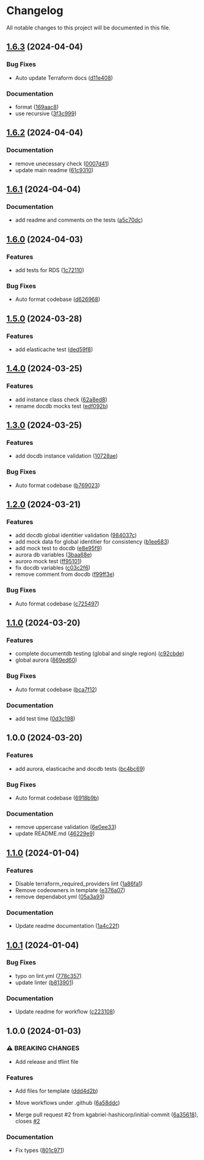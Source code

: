# Changelog

All notable changes to this project will be documented in this file.

## [1.6.3](https://github.com/kgabriel-hashicorp/marriott-test-framework/compare/v1.6.2...v1.6.3) (2024-04-04)


### Bug Fixes

* Auto update Terraform docs ([d11e408](https://github.com/kgabriel-hashicorp/marriott-test-framework/commit/d11e408ec7f1ab3c07cf3c04c1c3a440170ddfea))


### Documentation

* format ([169aac8](https://github.com/kgabriel-hashicorp/marriott-test-framework/commit/169aac8feb53ce649284dbb82823af48995811a1))
* use recursive ([3f3c999](https://github.com/kgabriel-hashicorp/marriott-test-framework/commit/3f3c999973a90aa877c6d812b477a9828224858d))

## [1.6.2](https://github.com/kgabriel-hashicorp/marriott-test-framework/compare/v1.6.1...v1.6.2) (2024-04-04)


### Documentation

* remove unecessary check ([0007d41](https://github.com/kgabriel-hashicorp/marriott-test-framework/commit/0007d41d90f014ea0349fa6b48258d9b3a5fb927))
* update main readme ([61c9310](https://github.com/kgabriel-hashicorp/marriott-test-framework/commit/61c9310c8ddb3c73783869bad623d4a7394b81b2))

## [1.6.1](https://github.com/kgabriel-hashicorp/marriott-test-framework/compare/v1.6.0...v1.6.1) (2024-04-04)


### Documentation

* add readme and comments on  the tests ([a5c70dc](https://github.com/kgabriel-hashicorp/marriott-test-framework/commit/a5c70dc91c34606406e48f00ae24490f56a87a92))

## [1.6.0](https://github.com/kgabriel-hashicorp/marriott-test-framework/compare/v1.5.0...v1.6.0) (2024-04-03)


### Features

* add tests for RDS ([1c72110](https://github.com/kgabriel-hashicorp/marriott-test-framework/commit/1c72110aad718480f4cb16b512b9503b6660866b))


### Bug Fixes

* Auto format codebase ([d626968](https://github.com/kgabriel-hashicorp/marriott-test-framework/commit/d6269681844043732607f5b03b7bc2f669206c42))

## [1.5.0](https://github.com/kgabriel-hashicorp/marriott-test-framework/compare/v1.4.0...v1.5.0) (2024-03-28)


### Features

* add elasticache test ([ded59f8](https://github.com/kgabriel-hashicorp/marriott-test-framework/commit/ded59f8d7b6639a789e651e6f992b1fb8fcfe9a7))

## [1.4.0](https://github.com/kgabriel-hashicorp/marriott-test-framework/compare/v1.3.0...v1.4.0) (2024-03-25)


### Features

* add instance class check ([62a8ed8](https://github.com/kgabriel-hashicorp/marriott-test-framework/commit/62a8ed85cf7770390c4f2f04e29730c993d34f30))
* rename docdb mocks test ([edf092b](https://github.com/kgabriel-hashicorp/marriott-test-framework/commit/edf092b049d522c1fe800f007b81741a65563a33))

## [1.3.0](https://github.com/kgabriel-hashicorp/marriott-test-framework/compare/v1.2.0...v1.3.0) (2024-03-25)


### Features

* add docdb instance validation ([10728ae](https://github.com/kgabriel-hashicorp/marriott-test-framework/commit/10728aef1bacbb792eed58faea01e4c040ea988d))


### Bug Fixes

* Auto format codebase ([b769023](https://github.com/kgabriel-hashicorp/marriott-test-framework/commit/b769023046c48c9c965ed2570818fcdf7a319b8c))

## [1.2.0](https://github.com/kgabriel-hashicorp/marriott-test-framework/compare/v1.1.0...v1.2.0) (2024-03-21)


### Features

* add docdb global identitier validation ([984037c](https://github.com/kgabriel-hashicorp/marriott-test-framework/commit/984037c676601d5cc4d27abbfd2a11e892c91aab))
* add mock data for global identitier for consistency ([b1ee683](https://github.com/kgabriel-hashicorp/marriott-test-framework/commit/b1ee6838336f0cd66aec62bcf3cf5a776d806929))
* add mock test to docdb ([e8e95f9](https://github.com/kgabriel-hashicorp/marriott-test-framework/commit/e8e95f92b05880b616578cfe79820695e8cd584d))
* aurora db variables ([3baa68e](https://github.com/kgabriel-hashicorp/marriott-test-framework/commit/3baa68e332bacd0e6efd7dc281fe5c0443144e01))
* auroro mock test ([ff95101](https://github.com/kgabriel-hashicorp/marriott-test-framework/commit/ff951015e86eb22ba0739444147141f285d220c2))
* fix docdb variables ([c03c2f6](https://github.com/kgabriel-hashicorp/marriott-test-framework/commit/c03c2f677039bde28e549f5489260d5658a02e6a))
* remove comment from docdb ([f99ff3e](https://github.com/kgabriel-hashicorp/marriott-test-framework/commit/f99ff3e3dbbf8b6bf12b23d96a21bf684ad3150f))


### Bug Fixes

* Auto format codebase ([c725497](https://github.com/kgabriel-hashicorp/marriott-test-framework/commit/c725497d1fb0e1604489be7d68222660a70fec58))

## [1.1.0](https://github.com/kgabriel-hashicorp/marriott-test-framework/compare/v1.0.0...v1.1.0) (2024-03-20)


### Features

* complete documentdb testing (global and single region) ([c92cbde](https://github.com/kgabriel-hashicorp/marriott-test-framework/commit/c92cbde558895aed4f0e4e13b3b49c0a52de75d1))
* global aurora ([869ed60](https://github.com/kgabriel-hashicorp/marriott-test-framework/commit/869ed6022a699b95ea7cebbcf5cb5ce11a6de560))


### Bug Fixes

* Auto format codebase ([bca7f12](https://github.com/kgabriel-hashicorp/marriott-test-framework/commit/bca7f125f97afbdcc4bf1f7d21b9ed44f8b1db3c))


### Documentation

* add test time ([0d3c198](https://github.com/kgabriel-hashicorp/marriott-test-framework/commit/0d3c19858bccca9060c764f2002cf0d2e307ab8b))

## 1.0.0 (2024-03-20)


### Features

* add aurora, elasticache and docdb tests ([bc4bc69](https://github.com/kgabriel-hashicorp/marriott-test-framework/commit/bc4bc69db97291a0a91bf3ef4c51e455a8360e4b))


### Bug Fixes

* Auto format codebase ([6918b9b](https://github.com/kgabriel-hashicorp/marriott-test-framework/commit/6918b9b1e45bd92f501ee128acc745758322a2b6))


### Documentation

* remove uppercase validation ([6e0ee33](https://github.com/kgabriel-hashicorp/marriott-test-framework/commit/6e0ee3387cb2b2edc807378c72dbbde8bed593ce))
* update README.md ([46229e9](https://github.com/kgabriel-hashicorp/marriott-test-framework/commit/46229e9976b2a1ca301df98b90df6f8509b0635c))

## [1.1.0](https://github.com/kgabriel-hashicorp/terraform-module-template/compare/v1.0.1...v1.1.0) (2024-01-04)


### Features

* Disable terraform_required_providers lint ([1a86fa1](https://github.com/kgabriel-hashicorp/terraform-module-template/commit/1a86fa180d601e25b7b0d803b0d28bfbe9611397))
* Remove codeowners in template ([e376a07](https://github.com/kgabriel-hashicorp/terraform-module-template/commit/e376a07e779e54b629d0d38968f5b8f75ae589b9))
* remove dependabot.yml ([05a3a93](https://github.com/kgabriel-hashicorp/terraform-module-template/commit/05a3a934407dd408fa99162f183b138457827cbb))


### Documentation

* Update readme documentation ([1a4c22f](https://github.com/kgabriel-hashicorp/terraform-module-template/commit/1a4c22f5e781c35ed859c97226b22b1fd6d699b9))

## [1.0.1](https://github.com/kgabriel-hashicorp/terraform-module-template/compare/v1.0.0...v1.0.1) (2024-01-04)


### Bug Fixes

* typo on lint.yml ([778c357](https://github.com/kgabriel-hashicorp/terraform-module-template/commit/778c357c43e7e6e16b15e57b4ef4f7426dc963e6))
* update linter ([b813901](https://github.com/kgabriel-hashicorp/terraform-module-template/commit/b813901976bb1401b4b327474cce08ba13b03816))


### Documentation

* Update readme for workflow ([c223108](https://github.com/kgabriel-hashicorp/terraform-module-template/commit/c22310817b3b6c90484bfb6dd67ad4ce25d1b8f0))

## 1.0.0 (2024-01-03)


### ⚠ BREAKING CHANGES

* Add release and tflint file

### Features

* Add files for template ([ddd4d2b](https://github.com/kgabriel-hashicorp/terraform-module-template/commit/ddd4d2b91eea994054d0312114fca7c2f756f3a8))
* Move workflows under .github ([6a58ddc](https://github.com/kgabriel-hashicorp/terraform-module-template/commit/6a58ddc5851fa54b23aad62cba4f6ccd727acbe9))


* Merge pull request #2 from kgabriel-hashicorp/initial-commit ([6a35618](https://github.com/kgabriel-hashicorp/terraform-module-template/commit/6a35618655c8c414fa535261dad16b50664599b0)), closes [#2](https://github.com/kgabriel-hashicorp/terraform-module-template/issues/2)


### Documentation

* Fix types ([801c971](https://github.com/kgabriel-hashicorp/terraform-module-template/commit/801c9715a01239bd57e70fb7626400523bb72487))
